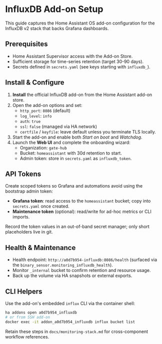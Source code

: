 # InfluxDB Add-on Setup

This guide captures the Home Assistant OS add-on configuration for the InfluxDB v2 stack that backs Grafana dashboards.

## Prerequisites
- Home Assistant Supervisor access with the Add-on Store.
- Sufficient storage for time-series retention (target 30-90 days).
- Secrets defined in `secrets.yaml` (see keys starting with `influxdb_`).

## Install & Configure
1. **Install** the official InfluxDB add-on from the Home Assistant add-on store.
2. Open the add-on options and set:
   - `http_port`: `8086` (default)
   - `log_level`: `info`
   - `auth`: `true`
   - `ssl`: `false` (managed via HA network)
   - `certfile` / `keyfile`: leave default unless you terminate TLS locally.
3. Start the add-on and enable both *Start on boot* and *Watchdog*.
4. Launch the **Web UI** and complete the onboarding wizard:
   - Organization: `gate-hub`
   - Bucket: `homeassistant` with 30d retention to start.
   - Admin token: store in `secrets.yaml` as `influxdb_token`.

## API Tokens
Create scoped tokens so Grafana and automations avoid using the bootstrap admin token:

- **Grafana token**: read access to the `homeassistant` bucket; copy into `secrets.yaml` once created.
- **Maintenance token** (optional): read/write for ad-hoc metrics or CLI imports.

Record the token values in an out-of-band secret manager; only short placeholders live in git.

## Health & Maintenance
- Health endpoint: `http://a0d7b954-influxdb:8086/health` (surfaced via the `binary_sensor.monitoring_influxdb_health`).
- Monitor `_internal` bucket to confirm retention and resource usage.
- Back up the volume via HA snapshots or external exports.

## CLI Helpers
Use the add-on's embedded `influx` CLI via the container shell:

```bash
ha addons open a0d7b954_influxdb
# or from SSH add-on
docker exec -it addon_a0d7b954_influxdb influx bucket list
```

Retain these steps in `docs/monitoring-stack.md` for cross-component workflow references.
